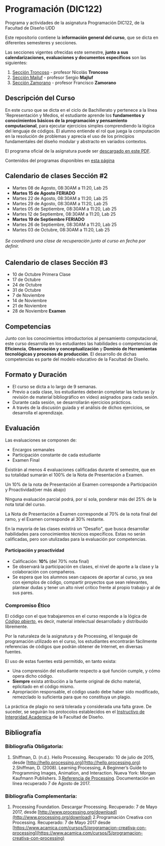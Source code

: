 # Programación (DIC122)
Programa y actividades de la asignatura Programación DIC122, de la Facultad de Diseño UDD

Este repositorio contiene la **información general del curso**, que se dicta en diferentes semesteres y secciones.

Las secciones vigentes ofrecidas este semestre, **junto a sus calendarizaciones, evaluaciones y documentos específicos** son las siguientes:


1. [Sección Troncoso](https://github.com/nicotron/UDD_Programacion_2017_1sem) - profesor Nicolás **Troncoso**
2. [Sección Majluf](https://github.com/sergiomajluf/Programacion-20172S2) - profesor Sergio **Majluf**
3. [Sección Zamorano](https://github.com/Franzel/UDD_Programacion_2017_1sem) - profesor Francisco **Zamorano**



## Descripción del Curso
En este curso que se dicta en el ciclo de Bachillerato y pertenece a la línea 'Representación y Medios, el estudiante aprende los **fundamentos y conocimientos básicos de la programación y pensamiento computacional**, para ejecutar ejercicios simples comprendiendo la lógica del lenguaje de códigos. El alumno entiende el rol que juega la computación en la resolución de problemas y aprecia el uso de los principios fundamentales del diseño modular y abstracto en variados contextos.

El programa oficial de la asignatura puede ser [descargado en este PDF](https://github.com/disenoudd/Programacion-DIC122/raw/master/DIC122_Programaci%C3%B3n.pdf).

Contenidos del programas disponibles en [esta página](https://github.com/sergiomajluf/Programacion-20172S2/Contenidos.md)



## Calendario de clases Sección #2

- Martes 08 de Agosto, 08:30AM a 11:20, Lab 25
- **Martes 15 de Agosto FERIADO**
- Martes 22 de Agosto, 08:30AM a 11:20, Lab 25
- Martes 29 de Agosto, 08:30AM a 11:20, Lab 25
- Martes 05 de Septiembre, 08:30AM a 11:20, Lab 25
- Martes 12 de Septiembre, 08:30AM a 11:20, Lab 25
- **Martes 19 de Septiembre FERIADO**
- Martes 26 de Septiembre, 08:30AM a 11:20, Lab 25
- Martes 03 de Octubre, 08:30AM a 11:20, Lab 25


###### Se coordinará una clase de recuperación junto al curso en fecha por definir.


## Calendario de clases Sección #3

- 10 de Octubre Primera Clase
- 17 de Octubre
- 24 de Octubre
- 31 de Octubre
- 7 de Noviembre
- 14 de Noviembre
- 21 de Noviembre
- 28  de Noviembre **Examen**



## Competencias

Junto con los conocimientos introductorios al pensamiento computacional, este curso desarrolla en los estudiantes las habilidades o competencias de **Eficiencia**, **Observación y conceptualización** y **Dominio de Herramientas tecnológicas y procesos de producción**. El desarrollo de dichas competencias es parte del modelo educativo de la Facultad de Diseño.

## Formato y Duración
* El curso se dicta a lo largo de 9 semanas.
* Previo a cada clase, los estudiantes deberán completar las lecturas (y revisión de material bibliográfico en video) asignados para cada sesión.
* Durante cada sesión, se desarrollarán ejercicios prácticos.
* A través de la discusión guiada y el análisis de dichos ejercicios, se desarrolla el aprendizaje.

## Evaluación

Las evaluaciones se componen de:
* Encargos semanales
* Participación constante de cada estudiante
* Examen Final

Existirán al menos 4 evaluaciones calificadas durante el semestre, que en su totalidad sumarán el 100% de la Nota de Presentación a Examen.

Un 10% de la nota de Presentación al Examen corresponde a Participación y Proactividad(ver más abajo)

Ninguna evaluación parcial podrá, por sí sola, ponderar más del 25% de la nota total del curso.

La Nota de Presentación a Examen corresponde al 70% de la nota final del ramo, y el Examen corresponde al 30% restante.

En la mayoría de las clases existirá un "Desafío", que busca desarrollar habilidades para conocimientos técnicos específicos. Estas no serán calificadas, pero son utulizadas para la evaluación por competencias.

#### Participación y proactividad
* Calificación: **10%** (del 70% nota final)
* Se observará la participación en clases, el nivel de aporte a la clase y la colaboración con compañeros.
* Se espera que los alumnos sean capaces de aportar al curso, ya sea con ejemplos de código, compartir proyectos que sean relevantes, plantear dudas y tener un alto nivel crítico frente al propio trabajo y al de sus pares.

### Compromiso Ético

El código con el que trabajaremos en el curso responde a la lógica de _[Código abierto](https://es.wikipedia.org/wiki/C%C3%B3digo_abierto)_, es decir, material intelectual desarrollado y distribuido libremente.

Por la naturaleza de la asignatura y de Processing, el lenguaje de programación utilizado en el curso, los estudiantes encontrarán fácilmente referencias de códigos que podrán obtener de Internet, en diversas fuentes.

El uso de estas fuentes está permitido, en tanto exista:
* Una comprensión del estudiante respecto a qué función cumple, y cómo opera dicho código.
* **Siempre** exista atribución a la fuente original de dicho material, eplicitado en el código mismo.
* Apropriación responsable, el código usado debe haber sido modificado, remezclado lo suficienta para que no constituya un plagio.

La práctica de plagio no será tolerada y considerada una falta grave. De suceder, se seguirán los protocolos establecidos en el [Instructivo de Intergridad Academica](https://github.com/disenoudd/Programacion-DIC122/raw/master/INSTRUCTIVO_DE_INTEGRIDAD_ACADÉMICA_diseño_UDD.pdf) de la Facultad de Diseño.



## Bibliografía
### Bibliografía Obligatoria:
1.	Shiffman, D. (n.d.). Hello Processing. Recuperado: 10 de julio de 2015, desde [http://hello.processing.org](http://hello.processing.org)
   2.Shiffman, D. (2008). Learning Processing, A Beginner’s Guide to Programming Images, Animation, and Interaction. Nueva York: Morgan Kaufmann Publishers.
    3.[Referencia de Processing](https://processing.org/reference/). Documentación en línea recuperado 7 de Agosto de 2017.

### Bibliografía Complementaria:
1.	Processing Foundation. Descargar Processing. Recuperado: 7 de Mayo 2017, desde [http://www.processing.org/download](http://www.processing.org/download)
   2.Programación Creativa con Processing. Recuperado: 7 de Mayo 2017 desde [https://www.acamica.com/cursos/5/programacion-creativa-con-processing](https://www.acamica.com/cursos/5/programacion-creativa-con-processing)
